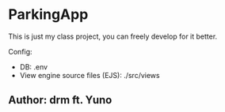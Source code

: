 # ParkingApp


This is just my class project, you can freely develop for it better.

Config:

- DB: .env
- View engine source files (EJS): ./src/views

## Author: drm ft. Yuno

